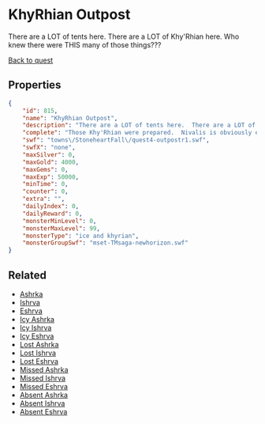 # KhyRhian Outpost

There are a LOT of tents here.  There are a LOT of Khy'Rhian here.  Who knew there were THIS many of those things???

[Back to quest](../quests.md)

## Properties

```json
{
    "id": 815,
    "name": "KhyRhian Outpost",
    "description": "There are a LOT of tents here.  There are a LOT of Khy'Rhian here.  Who knew there were THIS many of those things???",
    "complete": "Those Khy'Rhian were prepared.  Nivalis is obviously expecting company.  Get ready to get your grind on!",
    "swf": "towns\/StoneheartFall\/quest4-outpostr1.swf",
    "swfX": "none",
    "maxSilver": 0,
    "maxGold": 4000,
    "maxGems": 0,
    "maxExp": 50000,
    "minTime": 0,
    "counter": 0,
    "extra": "",
    "dailyIndex": 0,
    "dailyReward": 0,
    "monsterMinLevel": 0,
    "monsterMaxLevel": 99,
    "monsterType": "ice and khyrian",
    "monsterGroupSwf": "mset-TMsaga-newhorizon.swf"
}
```

## Related

- [Ashrka](../items/5976-ashrka.md)
- [Ishrva](../items/5977-ishrva.md)
- [Eshrva](../items/5978-eshrva.md)
- [Icy Ashrka](../items/5979-icy-ashrka.md)
- [Icy Ishrva](../items/5980-icy-ishrva.md)
- [Icy Eshrva](../items/5981-icy-eshrva.md)
- [Lost Ashrka](../items/5982-lost-ashrka.md)
- [Lost Ishrva](../items/5983-lost-ishrva.md)
- [Lost Eshrva](../items/5984-lost-eshrva.md)
- [Missed Ashrka](../items/5985-missed-ashrka.md)
- [Missed Ishrva](../items/5986-missed-ishrva.md)
- [Missed Eshrva](../items/5987-missed-eshrva.md)
- [Absent Ashrka](../items/5988-absent-ashrka.md)
- [Absent Ishrva](../items/5989-absent-ishrva.md)
- [Absent Eshrva](../items/5990-absent-eshrva.md)

